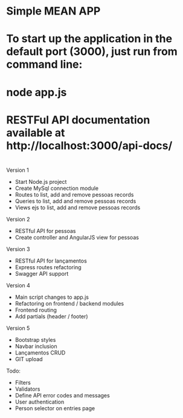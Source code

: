 # Simple MEAN APP 
#
# To start up the application in the default port (3000), just run from command line:
#
# node app.js
#
# RESTFul API documentation available at http://localhost:3000/api-docs/
#
 
Version 1
* Start Node.js project
* Create MySql connection module
* Routes to list, add and remove pessoas records
* Queries to list, add and remove pessoas records
* Views ejs to list, add and remove pessoas records

Version 2
* RESTful API for pessoas
* Create controller and AngularJS view for pessoas

Version 3
* RESTful API for lançamentos
* Express routes refactoring
* Swagger API support

Version 4
* Main script changes to app.js
* Refactoring on frontend / backend modules
* Frontend routing
* Add partials (header / footer)

Version 5
* Bootstrap styles
* Navbar inclusion
* Lançamentos CRUD
* GIT upload

Todo:
- Filters
- Validators
- Define API error codes and messages
- User authentication
- Person selector on entries page